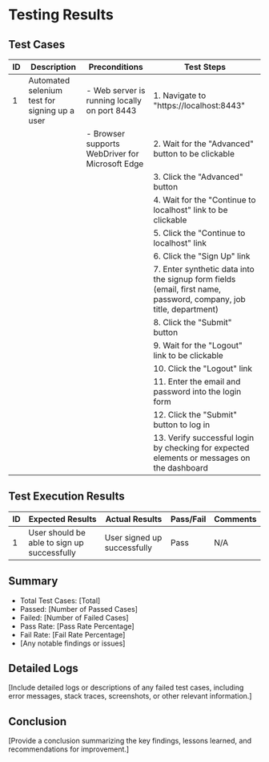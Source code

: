 # Testing Results

## Test Cases

| ID  | Description                                  | Preconditions                                  | Test Steps                                                                                  |
| --- | -------------------------------------------- | ---------------------------------------------- | --------------------------------------------------------------------------------------------|
| 1   | Automated selenium test for signing up a user | - Web server is running locally on port 8443  | 1. Navigate to "https://localhost:8443"                                                     |
|     |                                               | - Browser supports WebDriver for Microsoft Edge| 2. Wait for the "Advanced" button to be clickable                                            |
|     |                                               |                                                | 3. Click the "Advanced" button                                                             |
|     |                                               |                                                | 4. Wait for the "Continue to localhost" link to be clickable                                |
|     |                                               |                                                | 5. Click the "Continue to localhost" link                                                   |
|     |                                               |                                                | 6. Click the "Sign Up" link                                                                 |
|     |                                               |                                                | 7. Enter synthetic data into the signup form fields (email, first name, password, company, job title, department) |
|     |                                               |                                                | 8. Click the "Submit" button                                                                |
|     |                                               |                                                | 9. Wait for the "Logout" link to be clickable                                                |
|     |                                               |                                                | 10. Click the "Logout" link                                                                 |
|     |                                               |                                                | 11. Enter the email and password into the login form                                           |
|     |                                               |                                                | 12. Click the "Submit" button to log in                                                       |
|     |                                               |                                                | 13. Verify successful login by checking for expected elements or messages on the dashboard    |

## Test Execution Results

| ID  | Expected Results                             | Actual Results                               | Pass/Fail | Comments                                       |
| --- | -------------------------------------------- | --------------------------------------------- | --------- | ----------------------------------------------|
| 1   | User should be able to sign up successfully | User signed up successfully                  | Pass      | N/A                                            |


## Summary
- Total Test Cases: [Total]
- Passed: [Number of Passed Cases]
- Failed: [Number of Failed Cases]
- Pass Rate: [Pass Rate Percentage]
- Fail Rate: [Fail Rate Percentage]
- [Any notable findings or issues]

## Detailed Logs
[Include detailed logs or descriptions of any failed test cases, including error messages, stack traces, screenshots, or other relevant information.]

## Conclusion
[Provide a conclusion summarizing the key findings, lessons learned, and recommendations for improvement.]